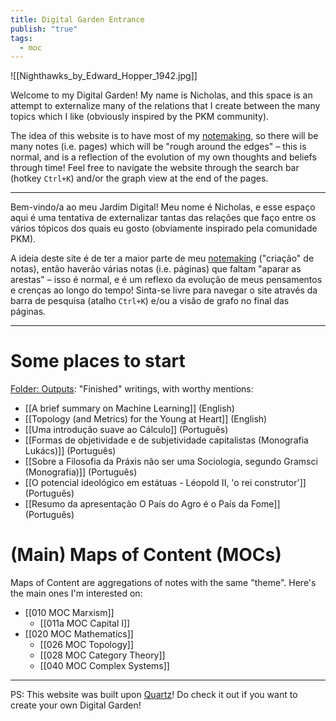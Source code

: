 ```yaml
---
title: Digital Garden Entrance
publish: "true"
tags: 
  - moc 
---
```

![[Nighthawks_by_Edward_Hopper_1942.jpg]]

Welcome to my Digital Garden! My name is Nicholas, and this space is an attempt to externalize many of the relations that I create between the many topics which I like (obviously inspired by the PKM community). 

The idea of this website is to have most of my [notemaking](https://www.youtube.com/watch?v=SAsZDg2l1R0), so there will be many notes (i.e. pages) which will be "rough around the edges" – this is normal, and is a reflection of the evolution of my own thoughts and beliefs through time! Feel free to navigate the website through the search bar (hotkey `Ctrl+K`) and/or the graph view at the end of the pages.

---

Bem-vindo/a ao meu Jardim Digital! Meu nome é Nicholas, e esse espaço aqui é uma tentativa de externalizar tantas das relações que faço entre os vários tópicos dos quais eu gosto (obviamente inspirado pela comunidade PKM). 

A ideia deste site é de ter a maior parte de meu [notemaking](https://www.youtube.com/watch?v=SAsZDg2l1R0) ("criação" de notas), então haverão várias notas (i.e. páginas) que faltam "aparar as arestas" – isso é normal, e é um reflexo da evolução de meus pensamentos e crenças ao longo do tempo! Sinta-se livre para navegar o site através da barra de pesquisa (atalho `Ctrl+K`) e/ou a visão de grafo no final das páginas.

--- 
# Some places to start
[Folder: Outputs](https://nicholasvoltani.github.io/Outputs/): "Finished" writings, with worthy mentions:
- [[A brief summary on Machine Learning]] (English)
- [[Topology (and Metrics) for the Young at Heart]] (English)
- [[Uma introdução suave ao Cálculo]] (Português)
- [[Formas de objetividade e de subjetividade capitalistas (Monografia Lukács)]] (Português)
- [[Sobre a Filosofia da Práxis não ser uma Sociologia, segundo Gramsci (Monografia)]] (Português)
- [[O potencial ideológico em estátuas - Léopold II, 'o rei construtor']] (Português)
- [[Resumo da apresentação O País do Agro é o País da Fome]] (Português)

# (Main) Maps of Content (MOCs) 
Maps of Content are aggregations of notes with the same "theme". Here's the main ones I'm interested on:
- [[010 MOC Marxism]]
	- [[011a MOC Capital I]]
- [[020 MOC Mathematics]]
	- [[026 MOC Topology]]
	- [[028 MOC Category Theory]]
	- [[040 MOC Complex Systems]]

---

PS: This website was built upon [Quartz](https://quartz.jzhao.xyz)! Do check it out if you want to create your own Digital Garden!

